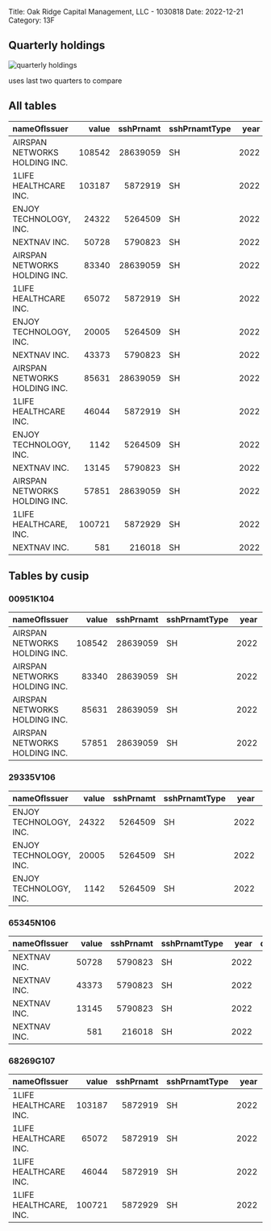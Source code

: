 Title: Oak Ridge Capital Management, LLC - 1030818 
Date: 2022-12-21 
Category: 13F 
## Quarterly holdings 

![quarterly holdings]({attach}images/oak_ridge_capital_202204.png) 

uses last two quarters to compare 

## All tables 

| nameOfIssuer                  |   value |   sshPrnamt | sshPrnamtType   |   year |   quarter |
|:------------------------------|--------:|------------:|:----------------|-------:|----------:|
| AIRSPAN NETWORKS HOLDING INC. |  108542 |    28639059 | SH              |   2022 |         1 |
| 1LIFE HEALTHCARE INC.         |  103187 |     5872919 | SH              |   2022 |         1 |
| ENJOY TECHNOLOGY, INC.        |   24322 |     5264509 | SH              |   2022 |         1 |
| NEXTNAV INC.                  |   50728 |     5790823 | SH              |   2022 |         1 |
| AIRSPAN NETWORKS HOLDING INC. |   83340 |    28639059 | SH              |   2022 |         2 |
| 1LIFE HEALTHCARE INC.         |   65072 |     5872919 | SH              |   2022 |         2 |
| ENJOY TECHNOLOGY, INC.        |   20005 |     5264509 | SH              |   2022 |         2 |
| NEXTNAV INC.                  |   43373 |     5790823 | SH              |   2022 |         2 |
| AIRSPAN NETWORKS HOLDING INC. |   85631 |    28639059 | SH              |   2022 |         3 |
| 1LIFE HEALTHCARE INC.         |   46044 |     5872919 | SH              |   2022 |         3 |
| ENJOY TECHNOLOGY, INC.        |    1142 |     5264509 | SH              |   2022 |         3 |
| NEXTNAV INC.                  |   13145 |     5790823 | SH              |   2022 |         3 |
| AIRSPAN NETWORKS HOLDING INC. |   57851 |    28639059 | SH              |   2022 |         4 |
| 1LIFE HEALTHCARE, INC.        |  100721 |     5872929 | SH              |   2022 |         4 |
| NEXTNAV INC.                  |     581 |      216018 | SH              |   2022 |         4 |

## Tables by cusip 


 
### 00951K104 

| nameOfIssuer                  |   value |   sshPrnamt | sshPrnamtType   |   year |   quarter |
|:------------------------------|--------:|------------:|:----------------|-------:|----------:|
| AIRSPAN NETWORKS HOLDING INC. |  108542 |    28639059 | SH              |   2022 |         1 |
| AIRSPAN NETWORKS HOLDING INC. |   83340 |    28639059 | SH              |   2022 |         2 |
| AIRSPAN NETWORKS HOLDING INC. |   85631 |    28639059 | SH              |   2022 |         3 |
| AIRSPAN NETWORKS HOLDING INC. |   57851 |    28639059 | SH              |   2022 |         4 |
 

 
### 29335V106 

| nameOfIssuer           |   value |   sshPrnamt | sshPrnamtType   |   year |   quarter |
|:-----------------------|--------:|------------:|:----------------|-------:|----------:|
| ENJOY TECHNOLOGY, INC. |   24322 |     5264509 | SH              |   2022 |         1 |
| ENJOY TECHNOLOGY, INC. |   20005 |     5264509 | SH              |   2022 |         2 |
| ENJOY TECHNOLOGY, INC. |    1142 |     5264509 | SH              |   2022 |         3 |
 

 
### 65345N106 

| nameOfIssuer   |   value |   sshPrnamt | sshPrnamtType   |   year |   quarter |
|:---------------|--------:|------------:|:----------------|-------:|----------:|
| NEXTNAV INC.   |   50728 |     5790823 | SH              |   2022 |         1 |
| NEXTNAV INC.   |   43373 |     5790823 | SH              |   2022 |         2 |
| NEXTNAV INC.   |   13145 |     5790823 | SH              |   2022 |         3 |
| NEXTNAV INC.   |     581 |      216018 | SH              |   2022 |         4 |
 

 
### 68269G107 

| nameOfIssuer           |   value |   sshPrnamt | sshPrnamtType   |   year |   quarter |
|:-----------------------|--------:|------------:|:----------------|-------:|----------:|
| 1LIFE HEALTHCARE INC.  |  103187 |     5872919 | SH              |   2022 |         1 |
| 1LIFE HEALTHCARE INC.  |   65072 |     5872919 | SH              |   2022 |         2 |
| 1LIFE HEALTHCARE INC.  |   46044 |     5872919 | SH              |   2022 |         3 |
| 1LIFE HEALTHCARE, INC. |  100721 |     5872929 | SH              |   2022 |         4 |
 


